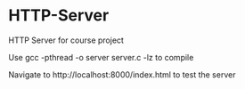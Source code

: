 # HTTP-Server
HTTP Server for course project

Use 
gcc -pthread -o server server.c -lz
to compile

Navigate to http://localhost:8000/index.html to test the server
